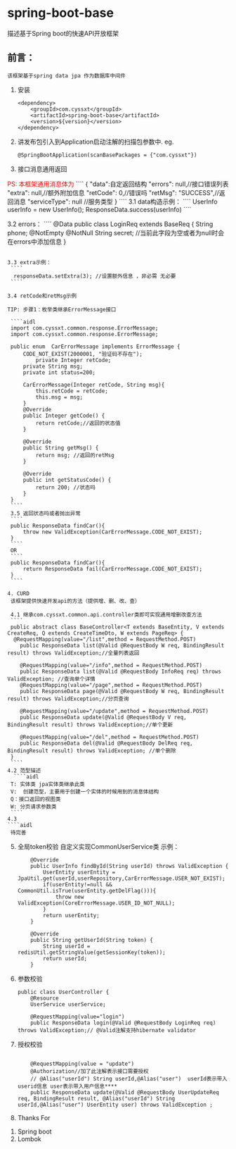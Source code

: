 # spring-boot-base
描述基于Spring boot的快速API开放框架
## 前言：
    该框架基于spring data jpa 作为数据库中间件
1. 安装
    ````
    <dependency>
        <groupId>com.cyssxt</groupId>
        <artifactId>spring-boot-base</artifactId>
        <version>${version}</version>
    </dependency>
    ````

2. 讲发布包引入到Application启动注解的扫描包参数中. eg.
    ````
    @SpringBootApplication(scanBasePackages = {"com.cyssxt"})
    ````
3. 接口消息通用返回
<font color="#ff0000">
    PS: 本框架通用消息体为
</font>
    ````
   {
           "data":自定返回结构
           "errors": null,//接口错误列表
           "extra": null,//额外附加信息
           "retCode": 0,//错误吗
           "retMsg": "SUCCESS",//返回消息
           "serviceType": null //服务类型
       }
   ````
    3.1 data构造示例：
    ````
        UserInfo userInfo = new UserInfo();
        ResponseData.success(userInfo)
    ````

   3.2 errors：
    ````
   @Data
   public class LoginReq extends BaseReq {
       String phone;
       @NotEmpty
       @NotNull
       String secret; //当前此字段为空或者为null时会在errors中添加信息
   }
   ````
    
   3.3 extra示例：
    ````
     responseData.setExtra(3); //设置额外信息 ，非必需 无必要
    ````

   3.4 retCode和retMsg示例
   
   TIP: 步骤1：枚举类继承ErrorMessage接口

    ````aidl
    import com.cyssxt.common.response.ErrorMessage;
    import com.cyssxt.common.response.ErrorMessage;
        
    public enum  CarErrorMessage implements ErrorMessage {
        CODE_NOT_EXIST(2000001, "验证码不存在");
            private Integer retCode;
        private String msg;
        private int status=200;
    
        CarErrorMessage(Integer retCode, String msg){
            this.retCode = retCode;
            this.msg = msg;
        }
        @Override
        public Integer getCode() {
            return retCode;//返回的状态值
        }
    
        @Override
        public String getMsg() {
            return msg; //返回的retMsg
        }
    
        @Override
        public int getStatusCode() {
            return 200; //状态吗
        }
    }
    ````
    3.5 返回状态吗或者抛出异常
    ````
    public ResponseData findCar(){
        throw new ValidException(CarErrorMessage.CODE_NOT_EXIST);
    }
    ````
    OR
    ````
    public ResponseData findCar(){
        return ResponseData fail(CarErrorMessage.CODE_NOT_EXIST);
    }
    ````    

4. CURD
    该框架提供快速开发api的方法（提供增、删、改、查）

    4.1 继承com.cyssxt.common.api.controller类即可实现通用增删改查方法
    ````
    public abstract class BaseController<T extends BaseEntity, V extends CreateReq, Q extends CreateTimeDto, W extends PageReq> {
     @RequestMapping(value="/list",method = RequestMethod.POST)
       public ResponseData list(@Valid @RequestBody W req, BindingResult result) throws ValidException;//全量列表返回
    
       @RequestMapping(value="/info",method = RequestMethod.POST) 
       public ResponseData list(@Valid @RequestBody InfoReq req) throws ValidException; //查询单个详情
       @RequestMapping(value="/page",method = RequestMethod.POST)
       public ResponseData page(@Valid @RequestBody W req, BindingResult result) throws ValidException;//分页查询
    
       @RequestMapping(value="/update",method = RequestMethod.POST)
       public ResponseData update(@Valid @RequestBody V req, BindingResult result) throws ValidException;//单个更新
    
       @RequestMapping(value="/del",method = RequestMethod.POST)
       public ResponseData del(@Valid @RequestBody DelReq req, BindingResult result) throws ValidException; //单个删除
    }
    ````
   4.2 范型描述
     ````aidl
    T: 实体类 jpa实体类继承此类
    V:  创建范型，主要用于创建一个实体的时候用到的消息体结构
    Q：接口返回的视图类
    W: 分页请求参数类
    ````
   4.3
   ````aidl
    待完善
   ````
5. 全局token校验
    自定义实现CommonUserService类
    示例：
    ````aidl
        @Override
        public UserInfo findById(String userId) throws ValidException {
            UserEntity userEntity = JpaUtil.get(userId,userRepository,CarErrorMessage.USER_NOT_EXIST);
            if(userEntity!=null && CommonUtil.isTrue(userEntity.getDelFlag())){
                throw new ValidException(CoreErrorMessage.USER_ID_NOT_NULL);
            }
            return userEntity;
        }
    
        @Override
        public String getUserId(String token) {
            String userId = redisUtil.getStringValue(getSessionKey(token));
            return userId;
        }
    ````

6. 参数校验
    ````aidl
    public class UserController {
        @Resource
        UserService userService;
    
        @RequestMapping(value="login")
        public ResponseData login(@Valid @RequestBody LoginReq req) throws ValidException;// @Valid注解支持hibernate validator
    
    ````
7. 授权校验
    ````aidl
    
        @RequestMapping(value = "update")
        @Authorization//加了此注解表示接口需要授权
        // @Alias("userId") String userId,@Alias("user")  userId表示带入userid信息 user表示带入用户信息****
        public ResponseData update(@Valid @RequestBody UserUpdateReq req, BindingResult result, @Alias("userId") String userId,@Alias("user") UserEntity user) throws ValidException ;
    ````
8. Thanks For
1) Spring boot
2) Lombok
